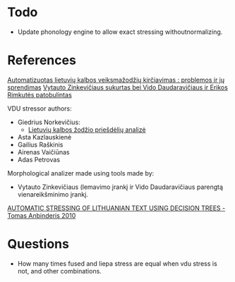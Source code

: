 # Todo

- Update phonology engine to allow exact stressing withoutnormalizing.

# References

[Automatizuotas lietuvių kalbos veiksmažodžių kirčiavimas : problemos ir jų sprendimas](https://www.vdu.lt/cris/handle/20.500.12259/47002)
[Vytauto Zinkevičiaus sukurtas bei Vido Daudaravičiaus ir Erikos Rimkutės patobulintas](http://donelaitis.vdu.lt/main.php?id=4&nr=7_1)

VDU stressor authors:
- Giedrius Norkevičius:
  - [Lietuvių kalbos žodžio priešdėlių analizė](https://www.vdu.lt/cris/handle/20.500.12259/41362)
- Asta Kazlauskienė
- Gailius Raškinis
- Airenas Vaičiūnas
- Adas Petrovas

Morphological analizer made using tools made by:
- Vytauto Zinkevičiaus (lemavimo įrankį ir Vido Daudaravičiaus parengtą vienareikšminimo įrankį.


[AUTOMATIC STRESSING OF LITHUANIAN TEXT USING DECISION TREES - Tomas Anbinderis 2010](https://pdfs.semanticscholar.org/c000/163fd3697a219b412754b7e43bd8e9613181.pdf?_ga=2.60224045.1610844738.1577029476-2121941291.1577029476)

# Questions
- How many times fused and liepa stress are equal when vdu stress is not, and other combinations.